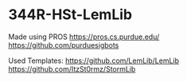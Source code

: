 # 344R-HSt-LemLib

Made using PROS
https://pros.cs.purdue.edu/
https://github.com/purduesigbots

Used Templates:
https://github.com/LemLib/LemLib
https://github.com/ItzSt0rmz/StormLib
